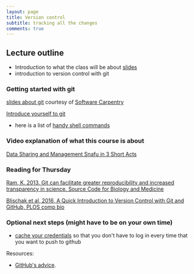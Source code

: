 ```yaml
---
layout: page
title: Version control
subtitle: tracking all the changes
comments: true
---
```


## Lecture outline

* Introduction to what the class will be about [slides](../slides/01_Introduction.html)
* introduction to version control with git


### Getting started with git

[slides about git](slides/git_slides.pdf) courtesy of [Software Carpentry](http://swcarpentry.github.io/git-novice)

[Introduce yourself to git](01_git_introduce)

* here is a list of [handy shell commands](SuppMatt/the_shell)

### Video explanation of what this course is about

[Data Sharing and Management Snafu in 3 Short Acts](https://www.youtube.com/watch?v=N2zK3sAtr-4)


### Reading for Thursday

[Ram, K. 2013. Git can facilitate greater reproducibility and increased transparency in science. Source Code for Biology and Medicine](http://scfbm.biomedcentral.com/articles/10.1186/1751-0473-8-7)

[Blischak et al, 2016, A Quick Introduction to Version Control with Git and GitHub, PLOS comp bio](http://journals.plos.org/ploscompbiol/article?id=10.1371/journal.pcbi.1004668)

### Optional next steps (might have to be on your own time)

* [cache your credentials](01_git_cache) so that you don't have to log in every time that you want to push to github

Resources:

* [GitHub's advice](https://help.github.com/articles/set-up-git).
